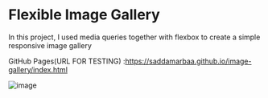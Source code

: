 # Flexible Image Gallery

In this project, I used media queries together with flexbox to create a simple responsive image gallery



GitHub Pages(URL FOR TESTING) :https://saddamarbaa.github.io/image-gallery/index.html


![image](https://user-images.githubusercontent.com/51326421/102352936-01789700-3fdb-11eb-934e-1323097c6a13.png)
